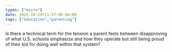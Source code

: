 ```yaml
---
types: ["micro"]
date: 2025-10-24T11:57:08-04:00
tags: ["education","parenting"]
---
```

Is there a technical term for the tension a parent feels between disapproving of what U.S. schools emphasize and how they operate but still being proud of their kid for doing well within that system?